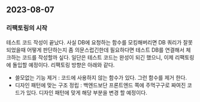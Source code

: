 ## 2023-08-07

### 리팩토링의 시작

테스트 코드 작성이 끝났다. 사실 DB에 요청하는 함수를 모킹해버리면 DB 쿼리가 잘못되었을때 어떻게 판단하는지
좀 의문스럽긴한데 필요하다면 테스트 DB를 연결해서 체크하는 코드를 작성할까 싶다.
일단은 테스트 코드는 완성이 되긴 했으니, 이제 리팩토링에 돌입할 예정이다. 
리팩토링 방향은 아래와 같다.

- 쓸모없는 기능 제거 : 코드에 사용하지 않는 함수가 있다. 그런 함수를 제거 한다.
- 디자인 패턴에 맞는 구조 정립 : 백엔드보단 프론트엔드 쪽에 주먹구구로 짜여진 코드가 있다. 디자인 패턴에 맞게
해당 부분을 변경 할 예정이다.
